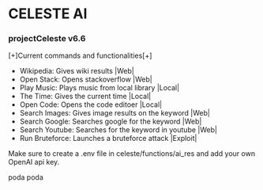# CELESTE AI
### projectCeleste v6.6

[+]Current commands and functionalities[+]


* Wikipedia: Gives wiki results                              |Web| 
* Open Stack: Opens stackoverflow                            |Web|
* Play Music: Plays music from local library                 |Local|
* The Time: Gives the current time                           |Local|
* Open Code: Opens the code editoer                          |Local|
* Search Images: Gives image results on the keyword          |Web|
* Search Google: Searches google for the keyword             |Web|
* Search Youtube: Searches for the keyword in youtube        |Web|
* Run Bruteforce: Launches a bruteforce attack               |Exploit|

Make sure to create a .env file in celeste/functions/ai_res and add your own OpenAI api key.




poda poda